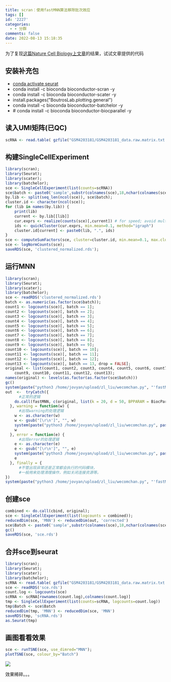 ```yaml
---
title: scran：使用fastMNN算法移除批次效应
tags: []
id: '2227'
categories:
  - - 分群
comments: false
date: 2022-08-13 15:18:35
---
```


为了复现[这篇Nature Cell Biology上文章](https://www.nature.com/articles/s41556-020-00613-6)的结果，试试文章提供的代码

## 安装补充包

*   [conda activate seurat](https://occdn.limour.top/1534.html)
*   conda install -c bioconda bioconductor-scran -y
*   conda install -c bioconda bioconductor-scater -y
*   install.packages("BoutrosLab.plotting.general")
*   conda install -c bioconda bioconductor-batchelor -y
*   \# conda install -c bioconda bioconductor-biocparallel -y

## 读入UMI矩阵(已QC)

```R
scRNA <- read.table( gzfile("GSM4203181/GSM4203181_data.raw.matrix.txt.gz"), header = T, row.names = 1)
```

## 构建SingleCellExperiment

```R
library(scran);
library(Seurat);
library(scater);
library(batchelor);
sce <- SingleCellExperiment(list(counts=scRNA))
sce$batch <- paste0('sample',substr(colnames(sce),18,nchar(colnames(sce))))
by.lib <- split(seq_len(ncol(sce)), sce$batch);
cluster.id <- character(ncol(sce));
for (lib in names(by.lib)) { 
    print(lib)
    current <- by.lib[[lib]]
    cur.exprs <- realize(counts(sce)[,current]) # for speed; avoid multiple file reads here.
    ids <- quickCluster(cur.exprs, min.mean=0.1, method="igraph")
    cluster.id[current] <- paste0(lib, ".", ids)
}
sce <- computeSumFactors(sce, cluster=cluster.id, min.mean=0.1, max.cluster.size=3000);
sce <- logNormCounts(sce);
saveRDS(sce, 'clustered_normalized.rds');
```

## 运行MNN

```R
library(scran);
library(Seurat);
library(scater);
library(batchelor);
sce <- readRDS('clustered_normalized.rds')
batch <- as.numeric(as.factor(sce$batch));
count1 <- logcounts(sce)[, batch == 1];
count2 <- logcounts(sce)[, batch == 2];
count3 <- logcounts(sce)[, batch == 3];
count4 <- logcounts(sce)[, batch == 4];
count5 <- logcounts(sce)[, batch == 5];
count6 <- logcounts(sce)[, batch == 6];
count7 <- logcounts(sce)[, batch == 7];
count8 <- logcounts(sce)[, batch == 8];
count9 <- logcounts(sce)[, batch == 9];
count10 <- logcounts(sce)[, batch == 10];
count11 <- logcounts(sce)[, batch == 11];
count12 <- logcounts(sce)[, batch == 12];
count13 <- logcounts(sce)[, batch == 13, drop = FALSE];
original <- list(count1, count2, count3, count4, count5, count6, count7, count8,
    count9, count10, count11, count12, count13);
names(original) <- levels(as.factor(as.factor(sce$batch)))
gc()
system(paste("python3 /home/jovyan/upload/zl_liu/wecomchan.py", "'fastMNN_task start'"), intern = T)
out  <-  tryCatch({
      #正常的逻辑
    do.call(fastMNN, c(original, list(k = 20, d = 50, BPPARAM = BiocParallel::MulticoreParam(6))));
  }, warning = function(w) {
      #出现warning的处理逻辑
    w <- as.character(w)
    w <- gsub("[\r\n']", "", w)
    system(paste("python3 /home/jovyan/upload/zl_liu/wecomchan.py", paste0("'",w,"'")), intern = T)
    w
  }, error = function(e) {
      #出现error的处理逻辑
    e <- as.character(e)
    e <- gsub("[\r\n']", "", e)
    system(paste("python3 /home/jovyan/upload/zl_liu/wecomchan.py", paste0("'",e,"'")), intern = T)
    e
  }, finally = {
      #不管出现异常还是正常都会执行的代码模块，
      #一般用来处理清理操作，例如关闭连接资源等。
})
system(paste("python3 /home/jovyan/upload/zl_liu/wecomchan.py", "'fastMNN completed'"), intern = T)
```

## 创建sce

```R
combined <- do.call(cbind, original);
sce <- SingleCellExperiment(list(logcounts = combined));
reducedDim(sce, 'MNN') <- reducedDim(out, 'corrected')
sce$Batch <- paste0('sample',substr(colnames(sce),18,nchar(colnames(sce))))
gc()
saveRDS(sce, 'sce.rds')
```

## 合并sce到seurat

```R
library(scran);
library(Seurat);
library(scater);
library(batchelor);
scRNA <- read.table( gzfile("GSM4203181/GSM4203181_data.raw.matrix.txt.gz"), header = T, row.names = 1)
sce <- readRDS('sce.rds')
count.log <- logcounts(sce)
scRNA <- scRNA[rownames(count.log),colnames(count.log)]
tmp <- SingleCellExperiment(list(counts=scRNA, logcounts=count.log))
tmp$Batch <- sce$Batch
reducedDim(tmp, 'MNN') <- reducedDim(sce, 'MNN')
saveRDS(tmp, 'scRNA.rds')
as.Seurat(tmp)
```

## 画图看看效果

```R
sce <- runTSNE(sce, use_dimred="MNN");
plotTSNE(sce, colour_by="Batch")
```

![](https://img.limour.top/archives_2023/2022/08/13/62f7500076865.webp)

效果稀碎。。。